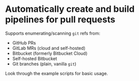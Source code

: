 # Automatically create and build pipelines for pull requests

Supports enumerating/scanning `git` refs from:

* GitHub PRs
* GitLab MRs (cloud and self-hosted)
* Bitbucket (formerly Bitbucket Cloud)
* Self-hosted Bitbucket
* Git branches (plain, vanilla `git`)

Look through the example scripts for basic usage.
